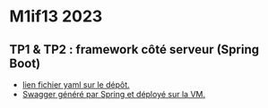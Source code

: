 # M1if13 2023

## TP1 & TP2 : framework côté serveur (Spring Boot)

 - [lien fichier yaml sur le dépôt.](https://forge.univ-lyon1.fr/p1805901/space-chicken/-/blob/main/users-api.yaml)
 - [Swagger généré par Spring et déployé sur la VM.](https://192.168.75.14:8443/users/swagger-ui/index.html#/)
